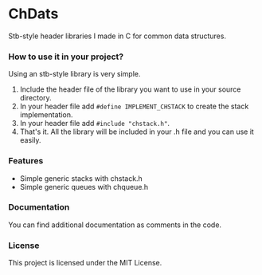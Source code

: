 # ChDats
Stb-style header libraries I made in C for common data structures.  
### How to use it in your project?
Using an stb-style library is very simple.  
1. Include the header file of the library you want to use in your source directory.  
2. In your header file add `#define IMPLEMENT_CHSTACK` to create the stack implementation.  
3. In your header file add `#include "chstack.h"`.  
4. That's it. All the library will be included in your .h file and you can use it easily.  
### Features
- Simple generic stacks with chstack.h  
- Simple generic queues with chqueue.h  
### Documentation
You can find additional documentation as comments in the code.  
### License  
This project is licensed under the MIT License.  

